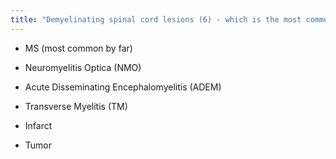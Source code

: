 ```yaml
---
title: "Demyelinating spinal cord lesions (6) - which is the most common"
---
```

- MS (most common by far)
- Neuromyelitis Optica (NMO)
- Acute Disseminating Encephalomyelitis (ADEM)
- Transverse Myelitis (TM)

- Infarct
- Tumor

